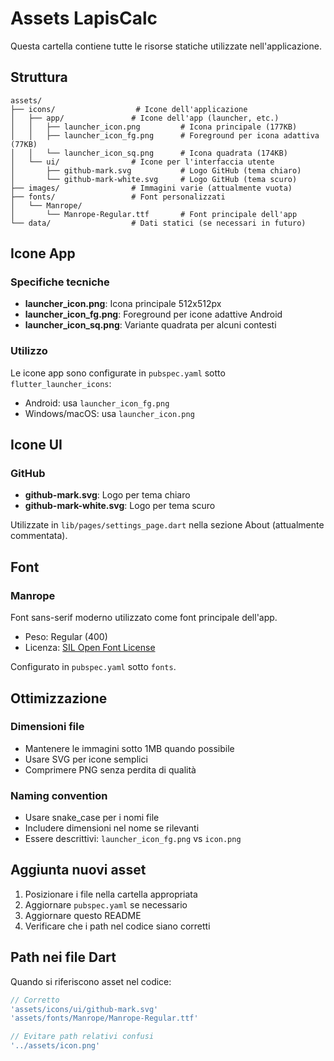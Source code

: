 # Assets LapisCalc

Questa cartella contiene tutte le risorse statiche utilizzate nell'applicazione.

## Struttura

```
assets/
├── icons/                  # Icone dell'applicazione
│   ├── app/               # Icone dell'app (launcher, etc.)
│   │   ├── launcher_icon.png         # Icona principale (177KB)
│   │   ├── launcher_icon_fg.png      # Foreground per icona adattiva (77KB)
│   │   └── launcher_icon_sq.png      # Icona quadrata (174KB)
│   └── ui/                # Icone per l'interfaccia utente
│       ├── github-mark.svg           # Logo GitHub (tema chiaro)
│       └── github-mark-white.svg     # Logo GitHub (tema scuro)
├── images/                # Immagini varie (attualmente vuota)
├── fonts/                 # Font personalizzati
│   └── Manrope/
│       └── Manrope-Regular.ttf       # Font principale dell'app
└── data/                  # Dati statici (se necessari in futuro)
```

## Icone App

### Specifiche tecniche
- **launcher_icon.png**: Icona principale 512x512px
- **launcher_icon_fg.png**: Foreground per icone adattive Android
- **launcher_icon_sq.png**: Variante quadrata per alcuni contesti

### Utilizzo
Le icone app sono configurate in `pubspec.yaml` sotto `flutter_launcher_icons`:
- Android: usa `launcher_icon_fg.png`
- Windows/macOS: usa `launcher_icon.png`

## Icone UI

### GitHub
- **github-mark.svg**: Logo per tema chiaro
- **github-mark-white.svg**: Logo per tema scuro

Utilizzate in `lib/pages/settings_page.dart` nella sezione About (attualmente commentata).

## Font

### Manrope
Font sans-serif moderno utilizzato come font principale dell'app.
- Peso: Regular (400)
- Licenza: [SIL Open Font License](https://scripts.sil.org/OFL)

Configurato in `pubspec.yaml` sotto `fonts`.

## Ottimizzazione

### Dimensioni file
- Mantenere le immagini sotto 1MB quando possibile
- Usare SVG per icone semplici
- Comprimere PNG senza perdita di qualità

### Naming convention
- Usare snake_case per i nomi file
- Includere dimensioni nel nome se rilevanti
- Essere descrittivi: `launcher_icon_fg.png` vs `icon.png`

## Aggiunta nuovi asset

1. Posizionare i file nella cartella appropriata
2. Aggiornare `pubspec.yaml` se necessario
3. Aggiornare questo README
4. Verificare che i path nel codice siano corretti

## Path nei file Dart

Quando si riferiscono asset nel codice:
```dart
// Corretto
'assets/icons/ui/github-mark.svg'
'assets/fonts/Manrope/Manrope-Regular.ttf'

// Evitare path relativi confusi
'../assets/icon.png'
```
